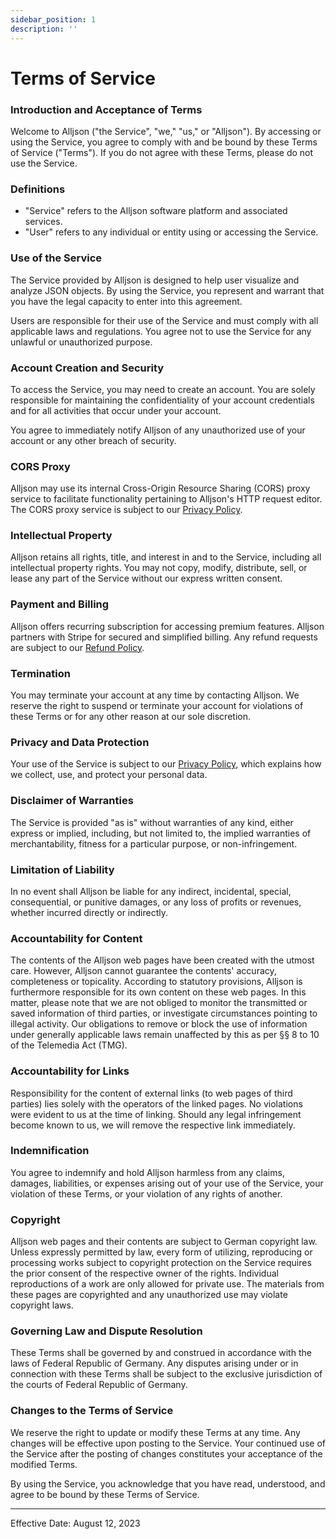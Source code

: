 ```yaml
---
sidebar_position: 1
description: ''
---
```


# Terms of Service

### Introduction and Acceptance of Terms

Welcome to Alljson ("the Service", "we," "us," or "Alljson"). By accessing or using the Service, you agree to comply with
and be bound by these
Terms of Service ("Terms"). If you do not agree with these Terms, please do not use the Service.

### Definitions

- "Service" refers to the Alljson software platform and associated services.
- "User" refers to any individual or entity using or accessing the Service.

### Use of the Service

The Service provided by Alljson is designed to help user visualize and analyze JSON objects. By using the
Service, you represent and warrant that you have the legal capacity to enter into
this agreement.

Users are responsible for their use of the Service and must comply with all applicable laws and regulations. You agree
not to use the Service for any unlawful or unauthorized purpose.

### Account Creation and Security

To access the Service, you may need to create an account. You are solely responsible for maintaining the confidentiality
of your account credentials and for all activities that occur under your account.

You agree to immediately notify Alljson of any unauthorized use of your account or any other breach of security.

### CORS Proxy

Alljson may use its internal Cross-Origin Resource Sharing (CORS) proxy service to facilitate functionality pertaining to
Alljson's HTTP request editor. The CORS proxy service is subject to our [Privacy Policy](privacy-policy.md).

### Intellectual Property

Alljson retains all rights, title, and interest in and to the Service, including all intellectual property rights. You may
not copy, modify, distribute, sell, or lease any part of the Service without our express written consent.

### Payment and Billing

Alljson offers recurring subscription for accessing premium features. Alljson partners with Stripe for secured and
simplified billing. Any refund requests are subject to our [Refund Policy](refund-policy.md).

### Termination

You may terminate your account at any time by contacting Alljson. We reserve the right to suspend or terminate your
account for violations of these Terms or for any other reason at our sole discretion.

### Privacy and Data Protection

Your use of the Service is subject to our [Privacy Policy](privacy-policy.md), which explains how we collect,
use, and protect your personal data.

### Disclaimer of Warranties

The Service is provided "as is" without warranties of any kind, either express or implied, including, but not limited
to, the implied warranties of merchantability, fitness for a particular purpose, or non-infringement.

### Limitation of Liability

In no event shall Alljson be liable for any indirect, incidental, special, consequential, or punitive damages, or any loss
of profits or revenues, whether incurred directly or indirectly.

### Accountability for Content

The contents of the Alljson web pages have been created with the utmost care. However, Alljson cannot guarantee the
contents' accuracy, completeness or topicality. According to statutory provisions, Alljson is furthermore responsible for
its own content on these web pages. In this matter, please note that we are not obliged to monitor the transmitted or
saved information of third parties, or investigate circumstances pointing to illegal activity. Our obligations to remove
or block the use of information under generally applicable laws remain unaffected by this as per §§ 8 to 10 of the
Telemedia Act (TMG).

### Accountability for Links

Responsibility for the content of external links (to web pages of third parties) lies solely with the operators of the
linked pages. No violations were evident to us at the time of linking. Should any legal infringement become known to us,
we will remove the respective link immediately.

### Indemnification

You agree to indemnify and hold Alljson harmless from any claims, damages, liabilities, or expenses arising out of your
use of the Service, your violation of these Terms, or your violation of any rights of another.

### Copyright

Alljson web pages and their contents are subject to German copyright law. Unless expressly permitted by law, every form of
utilizing, reproducing or processing works subject to copyright protection on the Service requires the prior consent
of the respective owner of the rights. Individual reproductions of a work are only allowed for private use. The
materials from these pages are copyrighted and any unauthorized use may violate copyright laws.

### Governing Law and Dispute Resolution

These Terms shall be governed by and construed in accordance with the laws of Federal Republic of Germany. Any disputes
arising under or in connection with these Terms shall be subject to the exclusive jurisdiction of the courts
of Federal Republic of Germany.

### Changes to the Terms of Service

We reserve the right to update or modify these Terms at any time. Any changes will be effective upon posting to the
Service. Your continued use of the Service after the posting of changes constitutes your acceptance of the modified
Terms.

By using the Service, you acknowledge that you have read, understood, and agree to be bound by these Terms of Service.

---

Effective Date: August 12, 2023
